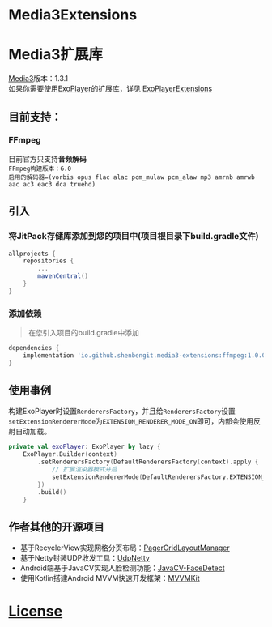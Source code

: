 # Media3Extensions
# Media3扩展库
[Media3](https://github.com/androidx/media)版本：1.3.1    
如果你需要使用[ExoPlayer](https://github.com/google/ExoPlayer)的扩展库，详见 [ExoPlayerExtensions](https://github.com/shenbengit/ExoPlayerExtensions)
## 目前支持：
### FFmpeg
目前官方只支持**音频解码**    
`FFmpeg构建版本：6.0`    
`启用的解码器=(vorbis opus flac alac pcm_mulaw pcm_alaw mp3 amrnb amrwb aac ac3 eac3 dca truehd)`

## 引入
### 将JitPack存储库添加到您的项目中(项目根目录下build.gradle文件)
```gradle
allprojects {
    repositories {
        ...
        mavenCentral()
    }
}
```
### 添加依赖
> 在您引入项目的build.gradle中添加
```gradle
dependencies {
    implementation 'io.github.shenbengit.media3-extensions:ffmpeg:1.0.0'
}
```

## 使用事例
构建ExoPlayer时设置`RenderersFactory`，并且给`RenderersFactory`设置`setExtensionRendererMode`为`EXTENSION_RENDERER_MODE_ON`即可，内部会使用反射自动加载。
``` kotlin
private val exoPlayer: ExoPlayer by lazy {
    ExoPlayer.Builder(context)
        .setRenderersFactory(DefaultRenderersFactory(context).apply {
            // 扩展渲染器模式开启
            setExtensionRendererMode(DefaultRenderersFactory.EXTENSION_RENDERER_MODE_ON)
        })
        .build()
    }

```

## 作者其他的开源项目
- 基于RecyclerView实现网格分页布局：[PagerGridLayoutManager](https://github.com/shenbengit/PagerGridLayoutManager)
- 基于Netty封装UDP收发工具：[UdpNetty](https://github.com/shenbengit/UdpNetty)
- Android端基于JavaCV实现人脸检测功能：[JavaCV-FaceDetect](https://github.com/shenbengit/JavaCV-FaceDetect)
- 使用Kotlin搭建Android MVVM快速开发框架：[MVVMKit](https://github.com/shenbengit/MVVMKit)

# [License](https://github.com/shenbengit/ExoPlayerExtensions/blob/master/LICENSE) 
